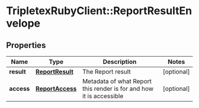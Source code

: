 # TripletexRubyClient::ReportResultEnvelope

## Properties
Name | Type | Description | Notes
------------ | ------------- | ------------- | -------------
**result** | [**ReportResult**](ReportResult.md) | The Report result | [optional] 
**access** | [**ReportAccess**](ReportAccess.md) | Metadata of what Report this render is for and how it is accessible | [optional] 


